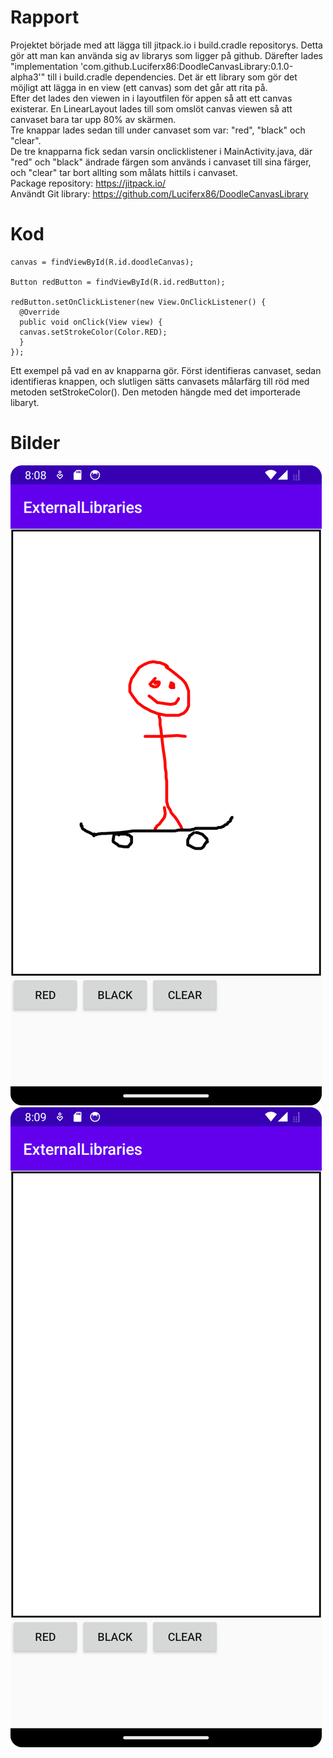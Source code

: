 # Rapport
Projektet började med att lägga till jitpack.io i build.cradle repositorys. Detta gör att man kan använda sig av librarys som ligger på github. Därefter lades "implementation 'com.github.Luciferx86:DoodleCanvasLibrary:0.1.0-alpha3'" till i build.cradle dependencies. Det är ett library som gör det möjligt att lägga in en view (ett canvas) som det går att rita på.  
Efter det lades den viewen in i layoutfilen för appen så att ett canvas existerar. En LinearLayout lades till som omslöt canvas viewen så att canvaset bara tar upp 80% av skärmen.   
Tre knappar lades sedan till under canvaset som var: "red", "black" och "clear".  
De tre knapparna fick sedan varsin onclicklistener i MainActivity.java, där "red" och "black" ändrade färgen som används i canvaset till sina färger, och "clear" tar bort allting som målats hittils i canvaset.  
Package repository: https://jitpack.io/  
Användt Git library: https://github.com/Luciferx86/DoodleCanvasLibrary  
# Kod
```
canvas = findViewById(R.id.doodleCanvas);

Button redButton = findViewById(R.id.redButton);

redButton.setOnClickListener(new View.OnClickListener() {
  @Override
  public void onClick(View view) {
  canvas.setStrokeColor(Color.RED);
  }
});
```
Ett exempel på vad en av knapparna gör. Först identifieras canvaset, sedan identifieras knappen, och slutligen sätts canvasets målarfärg till röd med metoden setStrokeColor(). Den metoden hängde med det importerade libaryt.
# Bilder
![img1.png](img1.png)
![img2.png](img2.png)
